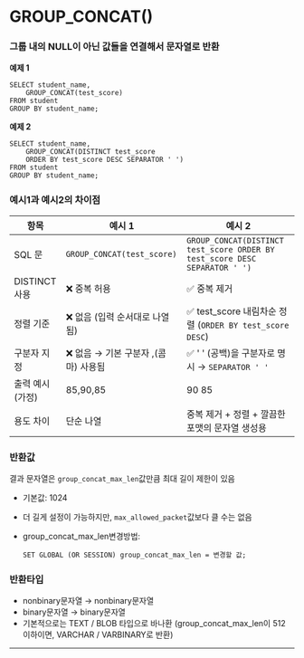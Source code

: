 # GROUP_CONCAT()

### 그룹 내의 NULL이 아닌 값들을 연결해서 문자열로 반환

**예제 1**
```MYSQL
SELECT student_name,
    GROUP_CONCAT(test_score)
FROM student
GROUP BY student_name;
```


**예제 2**
```MYSQL
SELECT student_name,
    GROUP_CONCAT(DISTINCT test_score
    ORDER BY test_score DESC SEPARATOR ' ')
FROM student
GROUP BY student_name;
```


### 예시1과 예시2의 차이점
| 항목             | 예시 1                                                                 | 예시 2                                                                                       |
|------------------|------------------------------------------------------------------------|----------------------------------------------------------------------------------------------|
| SQL 문           | `GROUP_CONCAT(test_score)`                                             | `GROUP_CONCAT(DISTINCT test_score ORDER BY test_score DESC SEPARATOR ' ')`                 |
| DISTINCT 사용  | ❌ 중복 허용                                                          | ✅ 중복 제거                                                                                 |
| 정렬 기준        | ❌ 없음 (입력 순서대로 나열됨)                                       | ✅ test_score 내림차순 정렬 (`ORDER BY test_score DESC`)                                |
| 구분자 지정      | ❌ 없음 → 기본 구분자 ,(콤마) 사용됨                                     | ✅ ' ' (공백)을 구분자로 명시 → `SEPARATOR ' '`                                          |
| 출력 예시 (가정) | 85,90,85                                                            | 90 85                                                                                     |
| 용도 차이        | 단순 나열                                                             | 중복 제거 + 정렬 + 깔끔한 포맷의 문자열 생성용                                              |

### 반환값
결과 문자열은  `group_concat_max_len`값만큼 최대 길이 제한이 있음
- 기본값: 1024
- 더 길게 설정이 가능하지만, `max_allowed_packet`값보다 클 수는 없음

- group_concat_max_len변경방법: 
    ```
    SET GLOBAL (OR SESSION) group_concat_max_len = 변경할 값;
    ```

### 반환타입
- nonbinary문자열 → nonbinary문자열
- binary문자열 → binary문자열
- 기본적으로는 TEXT / BLOB 타입으로 바나환
    (group_concat_max_len이 512 이하이면, VARCHAR / VARBINARY로 반환)

------

